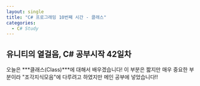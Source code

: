 ```yaml
---
layout: single
title: "C# 프로그래밍 10번째 시간 - 클래스"
categories:
  - C# Study
---
```


## 유니티의 열걸음, C# 공부시작 42일차

오늘은 ***클래스(Class)***에 대해서 배우겠습니다! 
이 부분은 짧지만 매우 중요한 부분이라 "조각지식모음"에 다루려고 하였지만 메인 공부에 넣었습니다!! <br><br>

